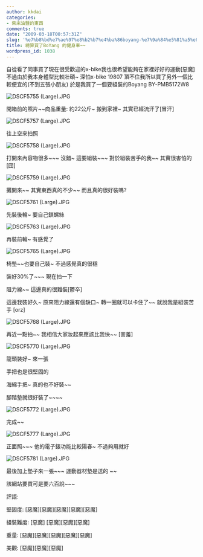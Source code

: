 ```yaml
---
author: kkdai
categories:
- 柴米油鹽的東西
comments: true
date: "2009-03-18T00:57:31Z"
slug: '%e7%b8%bd%e7%ae%97%e8%b2%b7%e4%ba%86boyang-%e7%9a%84%e5%81%a5%e8%ba%ab%e8%bb%8a'
title: 總算買了BoYang 的健身車~~
wordpress_id: 1038
---
```


自從看了同事買了現在很受歡迎的x-bike我也很希望能夠在家裡好好的運動[惡魔] 不過由於我本身體型比較壯碩~ 深怕x-bike 19807 頂不住我所以買了另外一個比較便宜的(不到五張小朋友) 於是我買了一個要組裝的Boyang BY-PMB5172W8 

![DSCF5755 (Large).JPG](http://farm4.static.flickr.com/3661/3363358594_2ae6820c74.jpg)

開箱前的照片~~商品重量: 約22公斤~ 搬到家裡~ 其實已經流汗了[冒汗] 

![DSCF5757 (Large).JPG](http://farm4.static.flickr.com/3444/3362541567_9bbb00cca1.jpg)

往上空來拍照

![DSCF5758 (Large).JPG](http://farm4.static.flickr.com/3586/3362541789_c444df64ab.jpg)

打開來內容物很多~~~ 沒錯~ 這要組裝~~~ 對於組裝苦手的我~~ 其實很害怕的[囧] 

![DSCF5759 (Large).JPG](http://farm4.static.flickr.com/3581/3362541969_d352c9ca71.jpg)

攤開來~~ 其實東西真的不少~~ 而且真的很好裝嗎?

![DSCF5761 (Large).JPG](http://farm4.static.flickr.com/3473/3362542181_2492249985.jpg)

先裝後輪~ 要自己鎖螺絲

![DSCF5763 (Large).JPG](http://farm4.static.flickr.com/3628/3362542493_40338e6625.jpg)

再裝前輪~ 有感覺了

![DSCF5765 (Large).JPG](http://farm4.static.flickr.com/3642/3362542721_ce73b99f0a.jpg)

椅墊~~也要自己裝~ 不過感覺真的很穩

裝好30%了~~~ 現在拍一下 

阻力線~~ 這邊真的很難裝[鬱卒]

這邊我裝好久~ 原來阻力線還有個缺口~ 轉一圈就可以卡住了~~ 就說我是組裝苦手 [orz] 

![DSCF5768 (Large).JPG](http://farm4.static.flickr.com/3658/3362542929_7de38a911b.jpg)

再近一點拍~~ 我相信大家妝起來應該比我快~~ [害羞]

![DSCF5770 (Large).JPG](http://farm4.static.flickr.com/3475/3362543423_c62c1da6a0.jpg)

龍頭裝好~ 來一張

手把也是很堅固的

海綿手把~ 真的也不好裝~~

腳踏墊就很好裝了~~~~

![DSCF5772 (Large).JPG](http://farm4.static.flickr.com/3663/3363360928_c58e20ae2f.jpg)

完成~~

![DSCF5777 (Large).JPG](http://farm4.static.flickr.com/3657/3363361334_0222d1d7e3.jpg)

正面照~~~ 他的電子錶功能比較陽春~ 不過夠用就好

![DSCF5781 (Large).JPG](http://farm4.static.flickr.com/3584/3363358356_083bebce75.jpg)

最後加上墊子來一張~~~ 運動器材墊是送的 ~~ 

該網站要買可是要六百說~~~ 

評語: 

堅固度: [惡魔][惡魔][惡魔][惡魔][惡魔] 

組裝難度: [惡魔] [惡魔][惡魔][惡魔] 

重量: [惡魔][惡魔][惡魔][惡魔][惡魔] 

美觀: [惡魔][惡魔][惡魔] 
